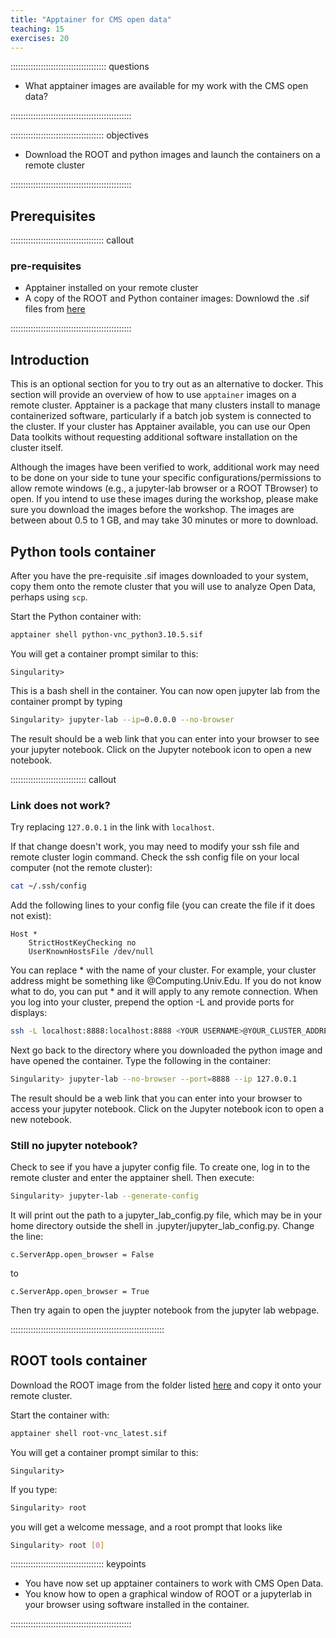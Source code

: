 ```yaml
---
title: "Apptainer for CMS open data"
teaching: 15
exercises: 20
---
```


:::::::::::::::::::::::::::::::::::::: questions 

- What apptainer images are available for my work with the CMS open data?

::::::::::::::::::::::::::::::::::::::::::::::::

::::::::::::::::::::::::::::::::::::: objectives

- Download the ROOT and python images and launch the containers on a remote cluster

::::::::::::::::::::::::::::::::::::::::::::::::


## Prerequisites

::::::::::::::::::::::::::::::::::::: callout

### pre-requisites

- Apptainer installed on your remote cluster
- A copy of the ROOT and Python container images: Downlowd the .sif files from [here](https://cernbox.cern.ch/s/eOLXvywJ9EJUP3Q)

::::::::::::::::::::::::::::::::::::::::::::::::


## Introduction

This is an optional section for you to try out as an alternative to docker. This section will provide an overview of how to use `apptainer` images on a remote cluster. Apptainer is a package that many clusters install to manage containerized software, particularly if a batch job system is connected to the cluster. If your cluster has Apptainer available, you can use our Open Data toolkits without requesting additional software installation on the cluster itself. 

Although the images have been verified to work, additional work may need to be done on your side to tune your specific configurations/permissions to allow remote windows (e.g., a jupyter-lab browser or a ROOT TBrowser) to open. If you intend to use these images during the workshop, please make sure you download the images before the workshop. The images are between about 0.5 to 1 GB, and may take 30 minutes or more to download.

## Python tools container

After you have the pre-requisite .sif images downloaded to your system, copy them onto the remote cluster that you will use to analyze Open Data, perhaps using `scp`.

Start the Python container with:

```bash
apptainer shell python-vnc_python3.10.5.sif
```

You will get a container prompt similar to this:

```output
Singularity>
```

This is a bash shell in the container. You can now open jupyter lab from the container prompt by typing

```bash
Singularity> jupyter-lab --ip=0.0.0.0 --no-browser
```

The result should be a web link that you can enter into your browser to see your jupyter notebook. Click on the Jupyter notebook icon to open a new notebook.

:::::::::::::::::::::::::::::: callout

### Link does not work?

Try replacing `127.0.0.1` in the link with `localhost`. 

If that change doesn't work, you may need to modify your ssh file and remote cluster login command. Check the ssh config file on your local computer (not the remote cluster):

```bash
cat ~/.ssh/config
```

Add the following lines to your config file (you can create the file if it does not exist):

```
Host *
    StrictHostKeyChecking no
    UserKnownHostsFile /dev/null
```

You can replace * with the name of your cluster. For example, your cluster address might be something like @Computing.Univ.Edu. If you do not know what to do, you can put * and it will apply to any remote connection.
When you log into your cluster, prepend the option -L and provide ports for displays:

```bash
ssh -L localhost:8888:localhost:8888 <YOUR USERNAME>@YOUR_CLUSTER_ADDRESS
```

Next go back to the directory where you downloaded the python image and have opened the container. Type the following in the container: 

```bash
Singularity> jupyter-lab --no-browser --port=8888 --ip 127.0.0.1
```

The result should be a web link that you can enter into your browser to access your jupyter notebook. Click on the Jupyter notebook icon to open a new notebook. 

### Still no jupyter notebook?

Check to see if you have a jupyter config file. To create one, log in to the remote cluster and enter the apptainer shell. Then execute:

```bash
Singularity> jupyter-lab --generate-config
```
It will print out the path to a jupyter_lab_config.py file, which may be in your home directory outside the shell in .jupyter/jupyter_lab_config.py. Change the line:

```
c.ServerApp.open_browser = False
```
to 

```
c.ServerApp.open_browser = True
```

Then try again to open the juypter notebook from the jupyter lab webpage.

:::::::::::::::::::::::::::::::::::::::::::::::::::::::::::::

## ROOT tools container

Download the ROOT image from the folder listed [here](https://cernbox.cern.ch/s/eOLXvywJ9EJUP3Q) and copy it onto your remote cluster.

Start the container with:

```bash
apptainer shell root-vnc_latest.sif 
```

You will get a container prompt similar to this:

```output
Singularity>
```

If you type:
```bash
Singularity> root
```
you will get a welcome message, and a root prompt that looks like

```bash
Singularity> root [0]
```


::::::::::::::::::::::::::::::::::::: keypoints 

- You have now set up apptainer containers to work with CMS Open Data.
- You know how to open a graphical window of ROOT or a jupyterlab in your browser using software installed in the container.

::::::::::::::::::::::::::::::::::::::::::::::::
